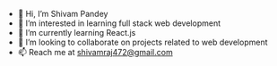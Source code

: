 - 👋 Hi, I’m Shivam Pandey
- 👀 I’m interested in learning full stack web development
- 🌱 I’m currently learning React.js
- 💞️ I’m looking to collaborate on projects related to web development
- 📫 Reach me at shivamraj472@gmail.com

<!---
shivam472/shivam472 is a ✨ special ✨ repository because its `README.md` (this file) appears on your GitHub profile.
You can click the Preview link to take a look at your changes.
--->
